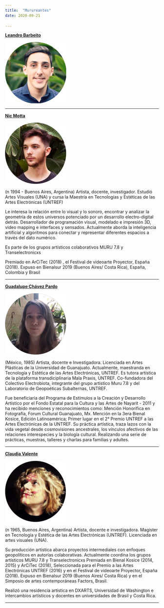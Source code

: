 ```yaml
---
title:  "Murureantes"
date: 2020-09-21

---
```


[**Leandro Barbeito**]()

![](/images/lean_integrante.png)

---

[**Nic Motta**](https://nicmotta.github.io/)

![](/images/nic_integrante.png)

(n 1994 - Buenos Aires, Argentina)
Artista, docente, investigador. Estudió Artes Visuales (UNA) y cursa la Maestría en Tecnologías y Estéticas de las Artes Electrónicas (UNTREF)

Le interesa la relación entre lo visual y lo sonoro, encontrar y analizar la geometría de estos universos potenciado por un desarrollo electro-digital detrás.
Desarrollador de programación visual, modelado e impresión 3D, video mapping e interfaces y sensados. Actualmente aborda la inteligencia artificial y algoritmos para conectar y representar diferentes espacios a través del dato numérico.

Es parte de los grupos artísticos colaborativos MURU 7.8 y Transelectronicxs

Premiado en ArCiTec (2018) , el  Festival de videoarte Proyector, España (2018). Expuso en Bienalsur 2019 (Buenos Aires/ Costa Rica), España, Colombia y Brasil

---

[**Guadalupe Chávez Pardo**](https://guadalupechavezpardo.wordpress.com/)

![](/images/lupe_integrante.png)

(México, 1985)
Artista, docente e Investigadora. Licenciada en Artes Plásticas de la Universidad de Guanajuato. Actualmente, maestranda en Tecnología y Estética de las Artes Electrónicas, UNTREF.  Es tutora artística de la plataforma transdiciplinaria Mala Praxis, UNTREF. Co-fundadora del Colectivo Electrobiota, integrante del grupo artistico  Muru 7.8 y del Laboratorio de Geopoéticas Subalternas, UNTREF.

Fue beneficiaria del Programa de Estímulos a la Creación y Desarrollo Artístico por el Fondo Estatal para la Cultura y las Artes de Nayarit - 2011 y ha recibido  menciones y reconocimientos como: Mención Honorífica en Fotografía, Forum Cultural Guanajuato, Mx. Mención en la 3era Bienal Kosice, Edición Latinoamérica; Primer lugar en el 2° Premio UNTREF a las Artes Electrónicas de la UNTREF. Su práctica artística, traza lazos con la vida vegetal desde cosmovisiones ancestrales, los vínculos afectivos de las relaciones interespecies y la biología cultural. Realizando una serie de prácticas, muestras, talleres y charlas para familias y adultes.

---

[**Claudia Valente**](https://claudiavalente.net/)

![](/images/claudia_integrante.png)

(n 1965, Buenos Aires, Argentina)
Artista, docente e investigadora. Magister en Tecnología y Estética de las Artes Electrónicas  (UNTREF). Licenciada en artes visuales (UNA).

Su producción artística  abarca proyectos intermediales con enfoques geopolíticos en autorías colaborativas. Actualmente coordina los grupos artísticos MURU 7.8 y Transelectronicxs
Premiada en  Bienal Kosice (2014, 2015) y ArCiTec (2018), Seleccionada para el Premio a las Artes Electrónicas UNTREF (2016) y en el  Festival de videoarte Proyector, España (2018). Expuso en Bienalsur 2019 (Buenos Aires/ Costa Rica) y en el Simposio de artes contemporáneas Factors, Brasil.

Realizó una residencia artística en DXARTS, Universidad de Washington e intercambios artísticos y docentes en universidades de Brasil y Costa Rica.


---
